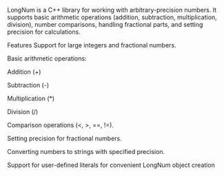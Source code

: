 LongNum is a C++ library for working with arbitrary-precision numbers.
It supports basic arithmetic operations (addition, subtraction, multiplication, division),
number comparisons, handling fractional parts, and setting precision for calculations.

Features
Support for large integers and fractional numbers.

Basic arithmetic operations:

Addition (+)

Subtraction (-)

Multiplication (*)

Division (/)

Comparison operations (<, >, ==, !=).

Setting precision for fractional numbers.

Converting numbers to strings with specified precision.

Support for user-defined literals for convenient LongNum object creation
